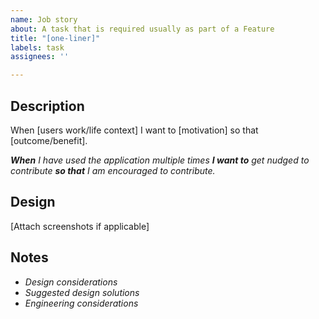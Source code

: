 ```yaml
---
name: Job story
about: A task that is required usually as part of a Feature
title: "[one-liner]"
labels: task
assignees: ''

---
```


## Description
When [users work/life context] 
I want to [motivation] 
so that [outcome/benefit].

_**When** I have used the application multiple times_
_**I want to** get nudged to contribute_
_**so that** I am encouraged to contribute._

## Design
[Attach screenshots if applicable]

## Notes

- _Design considerations_
- _Suggested design solutions_
- _Engineering considerations_
